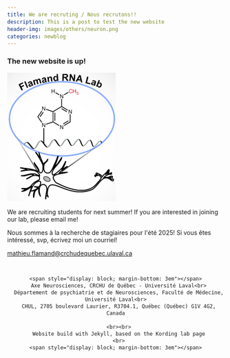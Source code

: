 ```yaml
---
title: We are recruting / Nous recrutons!!
description: This is a post to test the new website
header-img: images/others/neuron.png
categories: newblog
---
```


### The new website is up!

<img class='img-responsive center-block' src="/images/logo/Logo.jpg" width="50%" height="50%" />

We are recruiting students for next summer! If you are interested in joining our lab, please email me!

Nous sommes à la recherche de stagiaires pour l'été 2025! Si vous êtes intéressé, svp, écrivez moi un courriel!

<a href="mailto:mathieu.flamand@crchudequebec.ulaval.ca"><i class="fa fa-envelope-o"></i> mathieu.flamand@crchudequebec.ulaval.ca</a>


 <header class="masthead text-center">
    <span style="display: block; margin-bottom: 3em"></span>

    <span style="display: block; margin-bottom: 3em"></span>
      Axe Neurosciences, CRCHU de Québec - Université Laval<br>
      Département de psychiatrie et de Neurosciences, Faculté de Médecine, Université Laval<br>
      CHUL, 2705 boulevard Laurier, R3704.1, Québec (Québec) G1V 4G2, Canada

      <br><br>
      Website build with Jekyll, based on the Kording lab page
      <br>
    <span style="display: block; margin-bottom: 3em"></span>
</header>